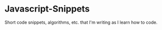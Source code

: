 Javascript-Snippets
===================

Short code snippets, algorithms, etc. that I'm writing as I learn how to code.
